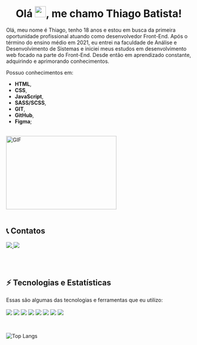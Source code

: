 <div align="center">
   <h1>
     Olá <img src="https://raw.githubusercontent.com/kaueMarques/kaueMarques/master/hi.gif" width="30" />, me chamo Thiago Batista!
   </h1>
</div>
 <p>
Olá, meu nome é Thiago, tenho 18 anos e estou em busca da primeira oportunidade profissional atuando como desenvolvedor Front-End. Após o término do ensino médio em 2021, eu entrei na faculdade de Análise e Desenvolvimento de Sistemas e iniciei meus estudos em desenvolvimento web focado na parte do Front-End. Desde então em aprendizado constante, adquirindo e aprimorando conhecimentos.
</p>

Possuo conhecimentos em:

- **HTML**,
- **CSS**,
- **JavaScript**,
- **SASS/SCSS**,
- **GIT**,
- **GitHub**,
- **Figma**; 

<br>

<div align="left">
   <img alt="GIF" height=200 width=300 src="https://thumbs.gfycat.com/EvilNextDevilfish-small.gif"/>
</div>

<br>
  
## 📞 Contatos
<a href="mailto: tsb.thiagobatista@gmail.com" target="_blank">
  <img src="https://img.shields.io/badge/-gmail-282828?style=for-the-badge&logo=gmail&logoColor=BB001B&labelColor=black">
</a>
 <a href="https://www.linkedin.com/in/thiago-santos-batista/" target="_blank">
  <img src="https://img.shields.io/badge/-linkedin-282828?style=for-the-badge&logo=linkedin&logoColor=0A66C2&labelColor=black">
</a>

<br><br>

## ⚡ Tecnologias e Estatísticas

Essas são algumas das tecnologias e ferramentas que eu utilizo: <br><br>
<img src="https://img.shields.io/badge/-HTML-282828?style=for-the-badge&logo=html5&logoColor=e34c26&labelColor=black">
<img src="https://img.shields.io/badge/-CSS-282828?style=for-the-badge&logo=css3&logoColor=264de4&labelColor=black">
<img src="https://img.shields.io/badge/-javascript-282828?style=for-the-badge&logo=javascript&logoColor=F0DB4F&labelColor=black">
<img src="https://img.shields.io/badge/-sass-282828?style=for-the-badge&logo=sass&logoColor=cd6799&labelColor=black">
<img src="https://img.shields.io/badge/-git-282828?style=for-the-badge&logo=git&logoColor=F1502F&labelColor=black">
<img src="https://img.shields.io/badge/-github-282828?style=for-the-badge&logo=github&logoColor=ffffff&labelColor=black">
<img src="https://img.shields.io/badge/-vscode-282828?style=for-the-badge&logo=visual-studio-code&logoColor=0078d7&labelColor=black">
<img src="https://img.shields.io/badge/-figma-282828?style=for-the-badge&logo=figma&logoColor=F1502F&labelColor=black">

<br>

![Top Langs](https://github-readme-stats.vercel.app/api/top-langs/?username=ThiagoSantosBatista&title_color=FF6700&bg_color=000&text_color=fff)
